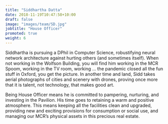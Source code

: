 ```yaml
---
title: "Siddhartha Datta"
date: 2018-11-19T10:47:58+10:00
draft: false
image: "images/team/SD.jpg"
jobtitle: "House Officer"
promoted: true
weight: 6
---
```


Siddhartha is pursuing a DPhil in Computer Science, robustifying neural network architecture against hurting others (and sometimes itself). When not working in the Wolfson Building, you will find him working in the MCR Spoom, working in the TV room, working … the pandemic closed all the fun stuff in Oxford, you get the picture. In another time and land, Sidd takes aerial photographs of cities and scenery with drones, proving once more that it is talent, not technology, that makes good art.

Being House Officer means he is committed to pampering, nurturing, and investing in the Pavilion. His time goes to retaining a warm and positive atmosphere. This means keeping all the facilities clean and upgraded, providing new and exciting provisions for consumption or social use, and managing our MCR’s physical assets in this precious real estate.


